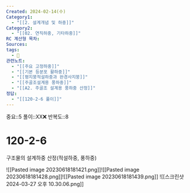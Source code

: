 ```yaml
---
Created: 2024-02-14(수)
Category1:
  - "[[2. 설계개념 및 하중]]"
Category2:
  - "[[02. 연직하중, 기타하중]]"
RC 계산형 목차: 
Sources: 
tags:
  - 🧮
관련노트:
  - "[[주요 고정하중]]"
  - "[[기본 등분포 활하중]]"
  - "[[평지붕적설하중과 완경사지붕]]"
  - "[[주골조설계용 풍하중]]"
  - "[[A2. 주골조 설계용 풍하중 산정]]"
정답:
  - "[[120-2-6 풀이]]"
---
```

중요::5
풀이::XX❌
반복도::8

#  120-2-6

구조물의 설계하중 산정(적설하중, 풍하중)

![[Pasted image 20230618181421.png]]![[Pasted image 20230618181428.png]]![[Pasted image 20230618181439.png]]
![[스크린샷 2024-03-27 오후 10.30.06.png]]

